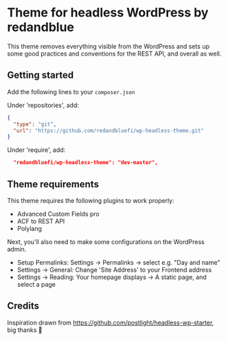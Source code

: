 # Theme for headless WordPress by redandblue

This theme removes everything visible from the WordPress and sets up
some good practices and conventions for the REST API, and overall as well.

## Getting started

Add the following lines to your `composer.json`

Under 'repositories', add:

```json
{
  "type": "git",
  "url": "https://github.com/redandbluefi/wp-headless-theme.git"
}
```

Under 'require', add:

```json
  "redandbluefi/wp-headless-theme": "dev-master",
```

## Theme requirements

This theme requires the following plugins to work properly:

* Advanced Custom Fields pro
* ACF to REST API
* Polylang

Next, you'll also need to make some configurations on the WordPress admin.

* Setup Permalinks: Settings -> Permalinks -> select e.g. "Day and name"
* Settings -> General: Change 'Site Address' to your Frontend address
* Settings -> Reading: Your homepage displays -> A static page, and select a page

## Credits

Inspiration drawn from https://github.com/postlight/headless-wp-starter, big thanks 🙏
